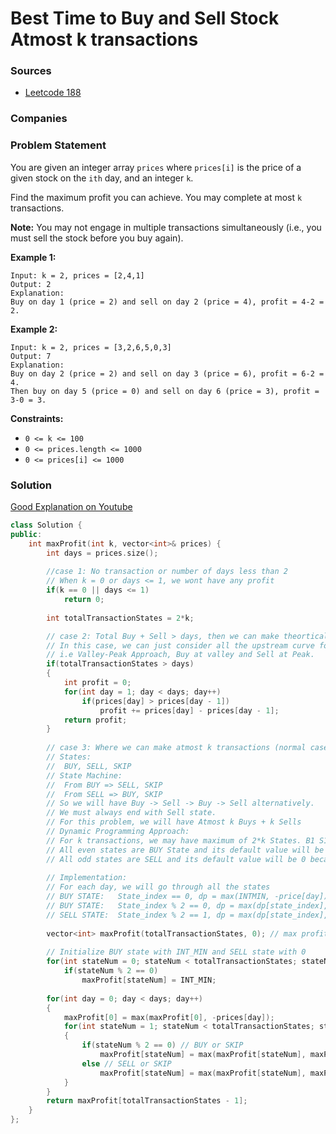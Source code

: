 # Best Time to Buy and Sell Stock Atmost k transactions

### Sources

* [Leetcode 188](https://leetcode.com/problems/best-time-to-buy-and-sell-stock-iv/)

### Companies

### Problem Statement

You are given an integer array `prices` where `prices[i]` is the price of a given stock on the `ith` day, and an integer `k`.

Find the maximum profit you can achieve. You may complete at most `k` transactions.

**Note:** You may not engage in multiple transactions simultaneously \(i.e., you must sell the stock before you buy again\).

**Example 1:**

```text
Input: k = 2, prices = [2,4,1]
Output: 2
Explanation: 
Buy on day 1 (price = 2) and sell on day 2 (price = 4), profit = 4-2 = 2.
```

**Example 2:**

```text
Input: k = 2, prices = [3,2,6,5,0,3]
Output: 7
Explanation: 
Buy on day 2 (price = 2) and sell on day 3 (price = 6), profit = 6-2 = 4. 
Then buy on day 5 (price = 0) and sell on day 6 (price = 3), profit = 3-0 = 3.
```

**Constraints:**

* `0 <= k <= 100`
* `0 <= prices.length <= 1000`
* `0 <= prices[i] <= 1000`

### Solution

[Good Explanation on Youtube](https://www.youtube.com/watch?v=6928FkPhGUA)

```cpp
class Solution {
public:
    int maxProfit(int k, vector<int>& prices) {
        int days = prices.size();
        
        //case 1: No transaction or number of days less than 2
        // When k = 0 or days <= 1, we wont have any profit
        if(k == 0 || days <= 1)
            return 0;
        
        int totalTransactionStates = 2*k;

        // case 2: Total Buy + Sell > days, then we can make theortically INFINITE transaction
        // In this case, we can just consider all the upstream curve for transactions
        // i.e Valley-Peak Approach, Buy at valley and Sell at Peak.
        if(totalTransactionStates > days)
        {
            int profit = 0;
            for(int day = 1; day < days; day++)
                if(prices[day] > prices[day - 1])
                    profit += prices[day] - prices[day - 1];
            return profit;
        }
        
        // case 3: Where we can make atmost k transactions (normal case)
        // States: 
        //  BUY, SELL, SKIP
        // State Machine: 
        //  From BUY => SELL, SKIP
        //  From SELL => BUY, SKIP
        // So we will have Buy -> Sell -> Buy -> Sell alternatively. 
        // We must always end with Sell state.
        // For this problem, we will have Atmost k Buys + k Sells
        // Dynamic Programming Approach:
        // For k transactions, we may have maximum of 2*k States. B1 S1 B2 S2....B2k S2k
        // All even states are BUY State and its default value will be MIN and 
        // All odd states are SELL and its default value will be 0 because our profit should atleast be 0.
        
        // Implementation:
        // For each day, we will go through all the states
        // BUY STATE:   State_index == 0, dp = max(INTMIN, -price[day]);   
        // BUY STATE:   State_index % 2 == 0, dp = max(dp[state_index], dp[state_index-1] - price[day]) SKIP or BUY
        // SELL STATE:  State_index % 2 == 1, dp = max(dp[state_index], dp[state_index-1] + price[day]) SKIP or SELL
        
        vector<int> maxProfit(totalTransactionStates, 0); // max profit at given state
        
        // Initialize BUY state with INT_MIN and SELL state with 0
        for(int stateNum = 0; stateNum < totalTransactionStates; stateNum++)
            if(stateNum % 2 == 0)
                maxProfit[stateNum] = INT_MIN;
        
        for(int day = 0; day < days; day++)
        {
            maxProfit[0] = max(maxProfit[0], -prices[day]);
            for(int stateNum = 1; stateNum < totalTransactionStates; stateNum++)
            {
                if(stateNum % 2 == 0) // BUY or SKIP
                    maxProfit[stateNum] = max(maxProfit[stateNum], maxProfit[stateNum - 1] - prices[day]);
                else // SELL or SKIP
                    maxProfit[stateNum] = max(maxProfit[stateNum], maxProfit[stateNum -1] + prices[day]);       
            }
        }
        return maxProfit[totalTransactionStates - 1];
    }  
};
```


